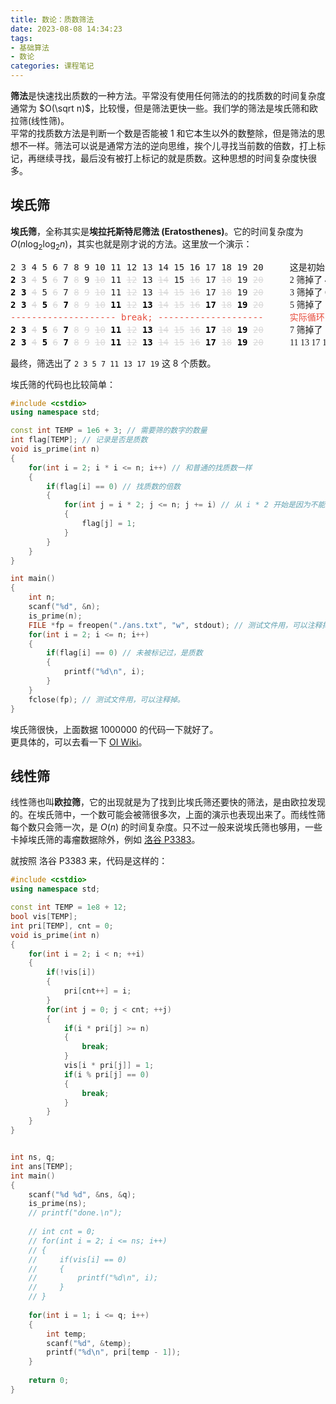 ```yaml
---
title: 数论：质数筛法
date: 2023-08-08 14:34:23
tags:
- 基础算法
- 数论
categories: 课程笔记
---
```


**筛法**是快速找出质数的一种方法。平常没有使用任何筛法的的找质数的时间复杂度通常为 $O(\sqrt n)$，比较慢，但是筛法更快一些。我们学的筛法是埃氏筛和欧拉筛(线性筛)。  
平常的找质数方法是判断一个数是否能被 1 和它本生以外的数整除，但是筛法的思想不一样。筛法可以说是通常方法的逆向思维，挨个儿寻找当前数的倍数，打上标记，再继续寻找，最后没有被打上标记的就是质数。这种思想的时间复杂度快很多。

<!--more-->

## 埃氏筛
**埃氏筛**，全称其实是**埃拉托斯特尼筛法 \(Eratosthenes\)**。它的时间复杂度为 $O(n \log_2 \log_2 n)$，其实也就是刚才说的方法。这里放一个演示：

<p style="overflow-x:auto; white-space:nowrap;"><span style="font-family:consolas,monospace;">
    2 3 4 5 6 7 8 9 10 11 12 13 14 15 16 17 18 19 20 &ensp;&ensp;&ensp; <span style="font-family: LXGW WenKai Lite;">这是初始的表</span>
    <br>
    <span style="font-weight:bold; color:#000000;">2</span> 3 <del style="color:#d9d9d9;">4</del> 5 <del style="color:#d9d9d9;">6</del> 7 <del style="color:#d9d9d9;">8</del> 9 <del style="color:#d9d9d9;">10</del> 11 <del style="color:#d9d9d9;">12</del> 13 <del style="color:#d9d9d9;">14</del> 15 <del style="color:#d9d9d9;">16</del> 17 <del style="color:#d9d9d9;">18</del> 19 <del style="color:#d9d9d9;">20</del>  &ensp;&ensp;&ensp; <span style="font-family: LXGW WenKai Lite;">2 筛掉了 4 6 8 10 12 14 16 18 20，2 是质数</span>
    <br>
    <span style="font-weight:bold; color:#000000;">2</span> <span style="font-weight:bold; color:#000000;">3</span> <del style="color:#d9d9d9;">4</del> 5 <del style="color:#d9d9d9;">6</del> 7 <del style="color:#d9d9d9;">8</del> <del style="color:#d9d9d9;">9</del> <del style="color:#d9d9d9;">10</del> 11 <del style="color:#d9d9d9;">12</del> 13 <del style="color:#d9d9d9;">14</del> <del style="color:#d9d9d9;">15</del> <del style="color:#d9d9d9;">16</del> 17 <del style="color:#d9d9d9;">18</del> 19 <del style="color:#d9d9d9;">20</del>  &ensp;&ensp;&ensp; <span style="font-family: LXGW WenKai Lite;">3 筛掉了 6 9 12 15 18，3 是质数</span>
    <br>
    <span style="font-weight:bold; color:#000000;">2</span> <span style="font-weight:bold; color:#000000;">3</span> <del style="color:#d9d9d9;">4</del> <span style="font-weight:bold; color:#000000;">5</span> <del style="color:#d9d9d9;">6</del> <span style="font-weight:bold; color:#000000;">7</span> <del style="color:#d9d9d9;">8</del> <del style="color:#d9d9d9;">9</del> <del style="color:#d9d9d9;">10</del> <span style="font-weight:bold; color:#000000;">11</span> <del style="color:#d9d9d9;">12</del> <span style="font-weight:bold; color:#000000;">13</span> <del style="color:#d9d9d9;">14</del> <del style="color:#d9d9d9;">15</del> <del style="color:#d9d9d9;">16</del> <span style="font-weight:bold; color:#000000;">17</span> <del style="color:#d9d9d9;">18</del> <span style="font-weight:bold; color:#000000;">19</span> <del style="color:#d9d9d9;">20</del>  &ensp;&ensp;&ensp; <span style="font-family: LXGW WenKai Lite;">5 筛掉了 10 15 20，其实 5 已经大于 根号 20，剩下的数都是质数，可以退出了，但在这儿继续演示下去</span>
    <br>
    <span style="color:#e74c3c">-------------------- break; --------------------</span>  &ensp;&ensp;&ensp; <span style="font-family:LXGW WenKai Lite; color:#e74c3c">实际循环已经在这儿之前就退出了，但这里继续演示下去</span>
    <br>
    <span style="font-weight:bold; color:#000000;">2</span> <span style="font-weight:bold; color:#000000;">3</span> <del style="color:#d9d9d9;">4</del> <span style="font-weight:bold; color:#000000;">5</span> <del style="color:#d9d9d9;">6</del> <span style="font-weight:bold; color:#000000;">7</span> <del style="color:#d9d9d9;">8</del> <del style="color:#d9d9d9;">9</del> <del style="color:#d9d9d9;">10</del> <span style="font-weight:bold; color:#000000;">11</span> <del style="color:#d9d9d9;">12</del> <span style="font-weight:bold; color:#000000;">13</span> <del style="color:#d9d9d9;">14</del> <del style="color:#d9d9d9;">15</del> <del style="color:#d9d9d9;">16</del> <span style="font-weight:bold; color:#000000;">17</span> <del style="color:#d9d9d9;">18</del> <span style="font-weight:bold; color:#000000;">19</span> <del style="color:#d9d9d9;">20</del>  &ensp;&ensp;&ensp; <span style="font-family: LXGW WenKai Lite;">7 筛掉了 14，7 是质数</span>
    <br>
    <span style="font-weight:bold; color:#000000;">2</span> <span style="font-weight:bold; color:#000000;">3</span> <del style="color:#d9d9d9;">4</del> <span style="font-weight:bold; color:#000000;">5</span> <del style="color:#d9d9d9;">6</del> <span style="font-weight:bold; color:#000000;">7</span> <del style="color:#d9d9d9;">8</del> <del style="color:#d9d9d9;">9</del> <del style="color:#d9d9d9;">10</del> <span style="font-weight:bold; color:#000000;">11</span> <del style="color:#d9d9d9;">12</del> <span style="font-weight:bold; color:#000000;">13</span> <del style="color:#d9d9d9;">14</del> <del style="color:#d9d9d9;">15</del> <del style="color:#d9d9d9;">16</del> <span style="font-weight:bold; color:#000000;">17</span> <del style="color:#d9d9d9;">18</del> <span style="font-weight:bold; color:#000000;">19</span> <del style="color:#d9d9d9;">20</del>  &ensp;&ensp;&ensp; <span style="font-family: LXGW WenKai Lite;">11 13 17 19 的倍数都不在数列中，它们都是倍数</span>
</span></p>

最终，筛选出了 `2 3 5 7 11 13 17 19` 这 8 个质数。  

埃氏筛的代码也比较简单：
```cpp
#include <cstdio>
using namespace std;

const int TEMP = 1e6 + 3; // 需要筛的数字的数量
int flag[TEMP]; // 记录是否是质数
void is_prime(int n)
{
    for(int i = 2; i * i <= n; i++) // 和普通的找质数一样
    {
        if(flag[i] == 0) // 找质数的倍数
        {
            for(int j = i * 2; j <= n; j += i) // 从 i * 2 开始是因为不能标记质数，+= i 就是倍数
            {
                flag[j] = 1;
            }
        }
    }
}

int main()
{
    int n;
    scanf("%d", &n);
    is_prime(n);
    FILE *fp = freopen("./ans.txt", "w", stdout); // 测试文件用，可以注释掉。
    for(int i = 2; i <= n; i++)
    {
        if(flag[i] == 0) // 未被标记过，是质数
        {
            printf("%d\n", i);
        }
    }
    fclose(fp); // 测试文件用，可以注释掉。
}
```

埃氏筛很快，上面数据 1000000 的代码一下就好了。  
更具体的，可以去看一下 [OI Wiki](https://oi-wiki.org/math/number-theory/sieve/)。

## 线性筛
线性筛也叫**欧拉筛**，它的出现就是为了找到比埃氏筛还要快的筛法，是由欧拉发现的。在埃氏筛中，一个数可能会被筛很多次，上面的演示也表现出来了。而线性筛每个数只会筛一次，是 $O(n)$ 的时间复杂度。只不过一般来说埃氏筛也够用，一些卡掉埃氏筛的毒瘤数据除外，例如 [洛谷 P3383](https://www.luogu.com.cn/problem/P3383)。

就按照 洛谷 P3383 来，代码是这样的：
```cpp
#include <cstdio>
using namespace std;

const int TEMP = 1e8 + 12;
bool vis[TEMP];
int pri[TEMP], cnt = 0;
void is_prime(int n)
{
    for(int i = 2; i < n; ++i)
    {
        if(!vis[i])
        {
            pri[cnt++] = i;
        }
        for(int j = 0; j < cnt; ++j)
        {
            if(i * pri[j] >= n)
            {
                break;
            }
            vis[i * pri[j]] = 1;
            if(i % pri[j] == 0)
            {
                break;
            }
        }
    }
}


int ns, q;
int ans[TEMP];
int main()
{
    scanf("%d %d", &ns, &q);
    is_prime(ns);
    // printf("done.\n");
    
    // int cnt = 0;
    // for(int i = 2; i <= ns; i++)
    // {
    //     if(vis[i] == 0)
    //     {
    //         printf("%d\n", i);
    //     }
    // }
    
    for(int i = 1; i <= q; i++)
    {
        int temp;
        scanf("%d", &temp);
        printf("%d\n", pri[temp - 1]);
    }
    
    return 0;
}
```
